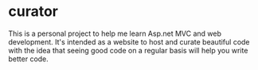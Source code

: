 # curator
This is a personal project to help me learn Asp.net MVC and web development.  It's intended as a website to host and
curate beautiful code with the idea that seeing good code on a regular basis will help you write better code.

